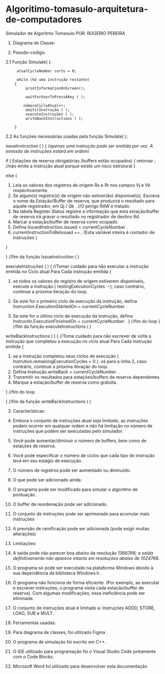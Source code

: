 # Algoritimo-tomasulo-arquitetura-de-computadores
Simulador de Algoritmo Tomasulo
                                                  POR: ROGERIO PEREIRA




1.	Diagrama de Classe:
 



2.	Pseudo-código:

2.1 Função Simulate( ):

		 atualCycleNumber curto = 0;

		 while (há uma instrução restante)
		{
			 printInformationOnScreen();

			 waitForUserToPressAKey ( );

			númeroCicloAtual++;
			 emitirInstrução ( );
			 executeInstruções ( );
			 writeBackInstructions ( );

		}

2.2 As funções necessárias usadas pela função Simulate( ):

issueInstruction ( )
{
/*apenas uma instrução pode ser emitida por vez.
A emissão de instruções estará em ordem*/

if ( Estações de reserva obrigatórias /buffers estão ocupados)
{
       retornar ; //não emite a instrução atual porque existe um risco estrutural
}

else
{
1.	Leia os valores dos registros de origem Rs e Rt nos campos Vj e Vk respectivamente.
2.	Se algum(s) registro(s) de origem não estiver(ão) disponível(s). Escreva o nome da Estação/Buffer de reserva, que produzirá o resultado para aquele registrador, em Qj / Qk . //O perigo RAW é tratado.
3.	Na tabela Register Status registre a informação que esta estação/buffer de reserva irá gravar o resultado no registrador de destino Rd.
4.	Marcar a estação/buffer de reserva como ocupado.
5.	Defina IssuedInstruction.issued = currentCycleNumber .
6.	currentInstructionToBeIssued ++ ; (Esta variável inteira é contador de instruções )

}


} //fim da função IssueInstruction ( )


executeInstruções ( )
{
    //Tomar cuidado para não executar a instrução emitida no Ciclo atual
     Para Cada instrução emitida
{
1.	se todos os valores do registro de origem estiverem disponíveis, execute a instrução.( restingExecutionCycles --); caso contrário, continue a próxima iteração do loop.

2.	Se este for o primeiro ciclo de execução da instrução, defina Instruction.ExecutionStartedOn = currentCycleNumber .


3.	Se este for o último ciclo de execução da instrução, defina Instructin.ExecutionFinishedOn = currentCycleNumber .
} //fim do loop
} //fim da função executeInstructions ( )


writeBackInstructions ( )
{
   //Tome cuidado para não escrever de volta a instrução que completou a execução no ciclo atual
   Para Cada instrução emitida
{
1.	se a instrução completou seus ciclos de execução ( Instrution.remainingExecutionCycles = 0 ). vá para a linha 2, caso contrário, continue a próxima iteração do loop.
2.	Defina Instrução.writeBack = currentCycleNumber .
3.	Transmitir os resultados para estações/buffers de reserva dependentes
4.	Marque a estação/buffer de reserva como gratuita.

} //fim do loop

} //fim da função writeBackInstructions ( )



3.	Características:
1.	Embora o conjunto de instruções atual seja limitado, as instruções podem ocorrer em qualquer ordem e não há limitação no número de instruções que podem ser executadas pelo simulador.
2.	Você pode aumentar/diminuir o número de buffers, bem como de estações de reserva.
3.	Você pode especificar o número de ciclos que cada tipo de instrução leva em seu estágio de execução.
4.	O número de registros pode ser aumentado ou diminuído.


4.	O que pode ser adicionado ainda:
1.	O programa pode ser modificado para simular o algoritmo de pontuação.
2.	O buffer de reordenação pode ser adicionado.
3.	O conjunto de instruções pode ser aprimorado para acumular mais instruções
4.	A previsão de ramificação pode ser adicionada (pode exigir muitas alterações)

5.	Limitações:
1.	A saída pode não parecer boa abaixo da resolução 1366*768; a saída definitivamente não aparece intacta em resoluções abaixo de 1024*768.
2.	O programa só pode ser executado na plataforma Windows devido à sua dependência da biblioteca Windows.h .
3.	O programa não funciona de forma eficiente. (Por exemplo, ao executar e escrever instruções, o programa visita cada estação/buffer de reserva). Com algumas modificações, essa ineficiência pode ser eliminada.
4.	O conjunto de instruções atual é limitado a:
Instruções ADDD, STORE, LOAD, SUB e MULT.


6.	Ferramentas usadas:
1.	Para diagrama de classes, foi utilizado Figma .
2.	O programa de simulação foi escrito em C++.
3.	O IDE utilizado para programação foi o Visual Studio Code juntamente com o Code Blocks.
4.	Microsoft Word foi utilizado para desenvolver esta documentação
